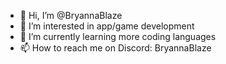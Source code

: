 - 👋 Hi, I’m @BryannaBlaze
- 👀 I’m interested in app/game development
- 🌱 I’m currently learning more coding languages
- 📫 How to reach me on Discord: BryannaBlaze

<!---
BryannaBlaze/BryannaBlaze is a ✨ special ✨ repository because its `README.md` (this file) appears on your GitHub profile.
You can click the Preview link to take a look at your changes.
--->
